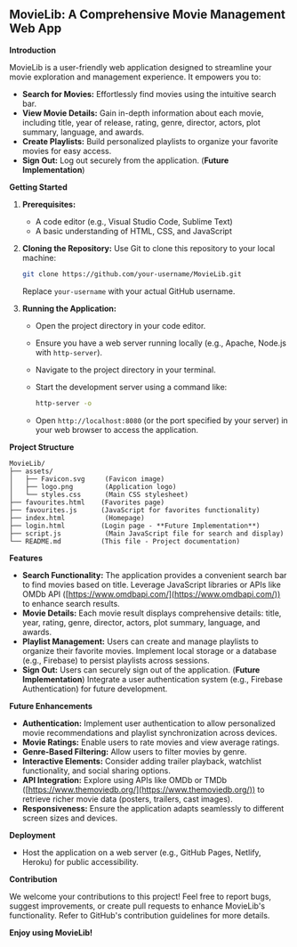 ## MovieLib: A Comprehensive Movie Management Web App

**Introduction**

MovieLib is a user-friendly web application designed to streamline your movie exploration and management experience. It empowers you to:

- **Search for Movies:** Effortlessly find movies using the intuitive search bar.
- **View Movie Details:** Gain in-depth information about each movie, including title, year of release, rating, genre, director, actors, plot summary, language, and awards.
- **Create Playlists:** Build personalized playlists to organize your favorite movies for easy access.
- **Sign Out:** Log out securely from the application. (**Future Implementation**)

**Getting Started**

1. **Prerequisites:**
   - A code editor (e.g., Visual Studio Code, Sublime Text)
   - A basic understanding of HTML, CSS, and JavaScript

2. **Cloning the Repository:**
   Use Git to clone this repository to your local machine:

     ```bash
     git clone https://github.com/your-username/MovieLib.git
     ```

   Replace `your-username` with your actual GitHub username.

3. **Running the Application:**
   - Open the project directory in your code editor.
   - Ensure you have a web server running locally (e.g., Apache, Node.js with `http-server`).
   - Navigate to the project directory in your terminal.
   - Start the development server using a command like:

     ```bash
     http-server -o
     ```

   - Open `http://localhost:8080` (or the port specified by your server) in your web browser to access the application.

**Project Structure**

```
MovieLib/
├── assets/
│   ├── Favicon.svg     (Favicon image)
│   ├── logo.png        (Application logo)
│   └── styles.css      (Main CSS stylesheet)
├── favourites.html    (Favorites page)
├── favourites.js      (JavaScript for favorites functionality)
├── index.html          (Homepage)
├── login.html         (Login page - **Future Implementation**)
├── script.js           (Main JavaScript file for search and display)
└── README.md          (This file - Project documentation)
```

**Features**

- **Search Functionality:** The application provides a convenient search bar to find movies based on title. Leverage JavaScript libraries or APIs like OMDb API ([https://www.omdbapi.com/](https://www.omdbapi.com/)) to enhance search results.
- **Movie Details:** Each movie result displays comprehensive details: title, year, rating, genre, director, actors, plot summary, language, and awards.
- **Playlist Management:** Users can create and manage playlists to organize their favorite movies. Implement local storage or a database (e.g., Firebase) to persist playlists across sessions.
- **Sign Out:** Users can securely sign out of the application. (**Future Implementation**)  Integrate a user authentication system (e.g., Firebase Authentication) for future development.

**Future Enhancements**

- **Authentication:** Implement user authentication to allow personalized movie recommendations and playlist synchronization across devices.
- **Movie Ratings:** Enable users to rate movies and view average ratings.
- **Genre-Based Filtering:** Allow users to filter movies by genre.
- **Interactive Elements:** Consider adding trailer playback, watchlist functionality, and social sharing options.
- **API Integration:** Explore using APIs like OMDb or TMDb ([https://www.themoviedb.org/](https://www.themoviedb.org/)) to retrieve richer movie data (posters, trailers, cast images).
- **Responsiveness:** Ensure the application adapts seamlessly to different screen sizes and devices.

**Deployment**

- Host the application on a web server (e.g., GitHub Pages, Netlify, Heroku) for public accessibility.

**Contribution**

We welcome your contributions to this project! Feel free to report bugs, suggest improvements, or create pull requests to enhance MovieLib's functionality. Refer to GitHub's contribution guidelines for more details.

**Enjoy using MovieLib!**
